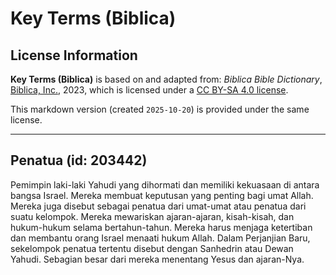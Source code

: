 # Key Terms (Biblica)

## License Information

**Key Terms (Biblica)** is based on and adapted from: _Biblica Bible Dictionary_, [Biblica, Inc.](https://www.biblica.com/), 2023, which is licensed under a [CC BY-SA 4.0 license](https://creativecommons.org/licenses/by-sa/4.0/legalcode.en).

This markdown version (created `2025-10-20`) is provided under the same license.



--------------------------------

## Penatua (id: 203442)

Pemimpin laki\-laki Yahudi yang dihormati dan memiliki kekuasaan di antara bangsa Israel. Mereka membuat keputusan yang penting bagi umat Allah. Mereka juga disebut sebagai penatua dari umat\-umat atau penatua dari suatu kelompok. Mereka mewariskan ajaran\-ajaran, kisah\-kisah, dan hukum\-hukum selama bertahun\-tahun. Mereka harus menjaga ketertiban dan membantu orang Israel menaati hukum Allah. Dalam Perjanjian Baru, sekelompok penatua tertentu disebut dengan Sanhedrin atau Dewan Yahudi. Sebagian besar dari mereka menentang Yesus dan ajaran\-Nya.


